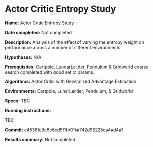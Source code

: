 # Actor Critic Entropy Study

**Name:** Actor Critic Entropy Study

**Date completed:** Not completed

**Description:** Analysis of the effect of varying the entropy weight on performance across a number of different environments

**Hypotheses:** N/A

**Prerequisites:** Cartpole, LundarLander, Pendulum & Gridworld coarse search completed with good set of params.

**Algorithms:** Actor Critic with Generalized Advantage Estimation

**Environments:** Cartpole, LunarLander, Pendulum, & Gridworld

**Specs:** TBC

**Running instructions:**

TBC

**Commit**: c4538fc9c6e6cd5f1fb91ba742d95225ca4ad4a1

**Results summary:** Not completed
